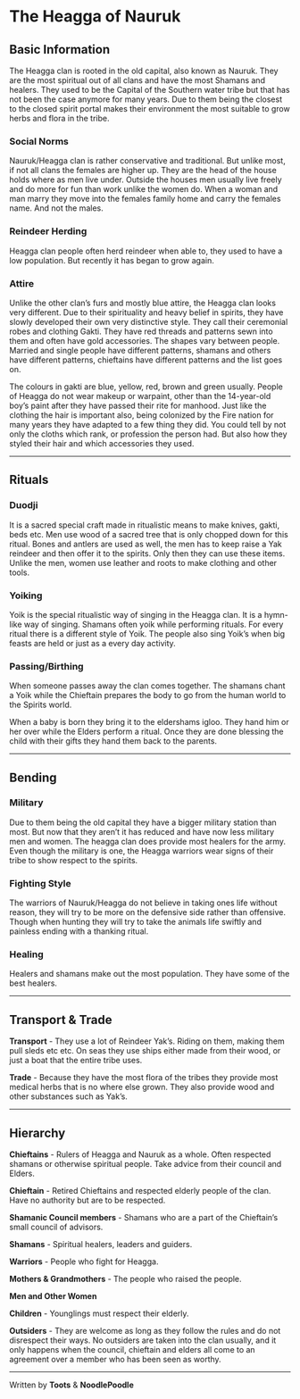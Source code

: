 # The Heagga of Nauruk

## Basic Information

The Heagga clan is rooted in the old capital, also known as Nauruk. They are the most spiritual out of all clans and have the most Shamans and healers. They used to be the Capital of the Southern water tribe but that has not been the case anymore for many years. Due to them being the closest to the closed spirit portal makes their environment the most suitable to grow herbs and flora in the tribe.

### Social Norms
Nauruk/Heagga clan is rather conservative and traditional. But unlike most, if not all clans the females are higher up. They are the head of the house holds where as men live under. Outside the houses men usually live freely and do more for fun than work unlike the women do. When a woman and man marry they move into the females family home and carry the females name. And not the males.

### Reindeer Herding

Heagga clan people often herd reindeer when able to, they used to have a low population. But recently it has began to grow again.

### Attire
Unlike the other clan’s furs and mostly blue attire, the Heagga clan looks very different. Due to their spirituality and heavy belief in spirits, they have slowly developed their own very distinctive style. They call their ceremonial robes and clothing Gakti. They have red threads and patterns sewn into them and often have gold accessories. The shapes vary between people. Married and single people have different patterns, shamans and others have different patterns, chieftains have different patterns and the list goes on.

The colours in gakti are blue, yellow, red, brown and green usually. People of Heagga do not wear makeup or warpaint, other than the 14-year-old boy’s paint after they have passed their rite for manhood. Just like the clothing the hair is important also, being colonized by the Fire nation for many years they have adapted to a few thing they did. You could tell by not only the cloths which rank, or profession the person had. But also how they styled their hair and which accessories they used.
* * *

## Rituals

### Duodji
It is a sacred special craft made in ritualistic means to make knives, gakti, beds etc. Men use wood of a sacred tree that is only chopped down for this ritual. Bones and antlers are used as well, the men has to keep raise a Yak reindeer and then offer it to the spirits. Only then they can use these items. Unlike the men, women use leather and roots to make clothing and other tools.

### Yoiking
Yoik is the special ritualistic way of singing in the Heagga clan. It is a hymn-like way of singing. Shamans often yoik while performing rituals. For every ritual there is a different style of Yoik. The people also sing Yoik’s when big feasts are held or just as a every day activity.

### Passing/Birthing

When someone passes away the clan comes together. The shamans chant a Yoik while the Chieftain prepares the body to go from the human world to the Spirits world.

When a baby is born they bring it to the eldershams igloo. They hand him or her over while the Elders perform a ritual. Once they are done blessing the child with their gifts they hand them back to the parents.
* * *

## Bending

### Military

Due to them being the old capital they have a bigger military station than most. But now that they aren’t it has reduced and have now less military men and women. The heagga clan does provide most healers for the army. Even though the military is one, the Heagga warriors wear signs of their tribe to show respect to the spirits.

### Fighting Style

The warriors of Nauruk/Heagga do not believe in taking ones life without reason, they will try to be more on the defensive side rather than offensive. Though when hunting they will try to take the animals life swiftly and painless ending with a thanking ritual.

### Healing

Healers and shamans make out the most population. They have some of the best healers.
* * *

## Transport & Trade

**Transport** - They use a lot of Reindeer Yak’s. Riding on them, making them pull sleds etc etc. On seas they use ships either made from their wood, or just a boat that the entire tribe uses.

**Trade** - Because they have the most flora of the tribes they provide most medical herbs that is no where else grown. They also provide wood and other substances such as Yak’s.
* * *

## Hierarchy

**Chieftains** -
Rulers of Heagga and Nauruk as a whole. Often respected shamans or otherwise spiritual people. Take advice from their council and Elders.


**Chieftain** -
Retired Chieftains and respected elderly people of the clan. Have no authority but are to be respected.


**Shamanic Council members** -
Shamans who are a part of the Chieftain’s small council of advisors.


**Shamans** -
Spiritual healers, leaders and guiders.


**Warriors** -
People who fight for Heagga.


**Mothers & Grandmothers** -
The people who raised the people.

**Men and Other Women**

**Children** -
Younglings must respect their elderly.

**Outsiders** -
They are welcome as long as they follow the rules and do not disrespect their ways. No outsiders are taken into the clan usually, and it only happens when the council, chieftain and elders all come to an agreement over a member who has been seen as worthy.
* * *

<p class= writingcredit>Written by <b>Toots</b> & <b>NoodlePoodle</b></p>